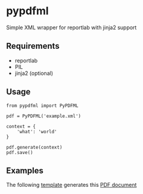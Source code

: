pypdfml
=======

Simple XML wrapper for reportlab with jinja2 support


## Requirements

  * reportlab
  * PIL
  * jinja2 (optional)


## Usage

```
from pypdfml import PyPDFML

pdf = PyPDFML('example.xml')

context = {
    'what': 'world'
}

pdf.generate(context)
pdf.save()
```


## Examples

The following [template](https://github.com/badzong/pypdfml/blob/master/pypdfml/templates/example.xml) generates this [PDF document](https://github.com/badzong/pypdfml/blob/master/example.pdf)
